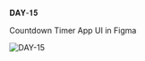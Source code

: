 𝐃𝐀𝐘-𝟏𝟓

Countdown Timer App UI in Figma

![DAY-15](https://user-images.githubusercontent.com/85480387/206872648-6bda3f40-ffcd-4b52-92b3-276ecfc46121.jpg)
